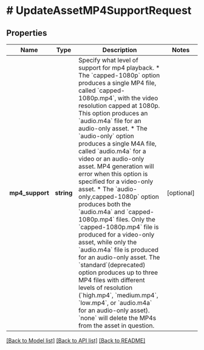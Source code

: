 # # UpdateAssetMP4SupportRequest

## Properties

Name | Type | Description | Notes
------------ | ------------- | ------------- | -------------
**mp4_support** | **string** | Specify what level of support for mp4 playback.  * The &#x60;capped-1080p&#x60; option produces a single MP4 file, called &#x60;capped-1080p.mp4&#x60;, with the video resolution capped at 1080p. This option produces an &#x60;audio.m4a&#x60; file for an audio-only asset. * The &#x60;audio-only&#x60; option produces a single M4A file, called &#x60;audio.m4a&#x60; for a video or an audio-only asset. MP4 generation will error when this option is specified for a video-only asset. * The &#x60;audio-only,capped-1080p&#x60; option produces both the &#x60;audio.m4a&#x60; and &#x60;capped-1080p.mp4&#x60; files. Only the &#x60;capped-1080p.mp4&#x60; file is produced for a video-only asset, while only the &#x60;audio.m4a&#x60; file is produced for an audio-only asset.  The &#x60;standard&#x60;(deprecated) option produces up to three MP4 files with different levels of resolution (&#x60;high.mp4&#x60;, &#x60;medium.mp4&#x60;, &#x60;low.mp4&#x60;, or &#x60;audio.m4a&#x60; for an audio-only asset).  &#x60;none&#x60; will delete the MP4s from the asset in question. | [optional]

[[Back to Model list]](../../README.md#models) [[Back to API list]](../../README.md#endpoints) [[Back to README]](../../README.md)
